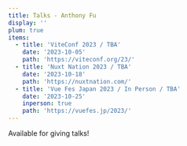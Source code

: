 ```yaml
---
title: Talks - Anthony Fu
display: ''
plum: true
items:
  - title: 'ViteConf 2023 / TBA'
    date: '2023-10-05'
    path: 'https://viteconf.org/23/'
  - title: 'Nuxt Nation 2023 / TBA'
    date: '2023-10-18'
    path: 'https://nuxtnation.com/'
  - title: 'Vue Fes Japan 2023 / In Person / TBA'
    date: '2023-10-25'
    inperson: true
    path: 'https://vuefes.jp/2023/'
---
```


<!-- <SubNav /> -->

<div slide-enter>
  <div i-ri:presentation-line mr-1 />
  <RouterLink to="/giving-talks" op50>Available for giving talks!</RouterLink>
</div>

<ListPosts type="talk" :extra="frontmatter.items" />
